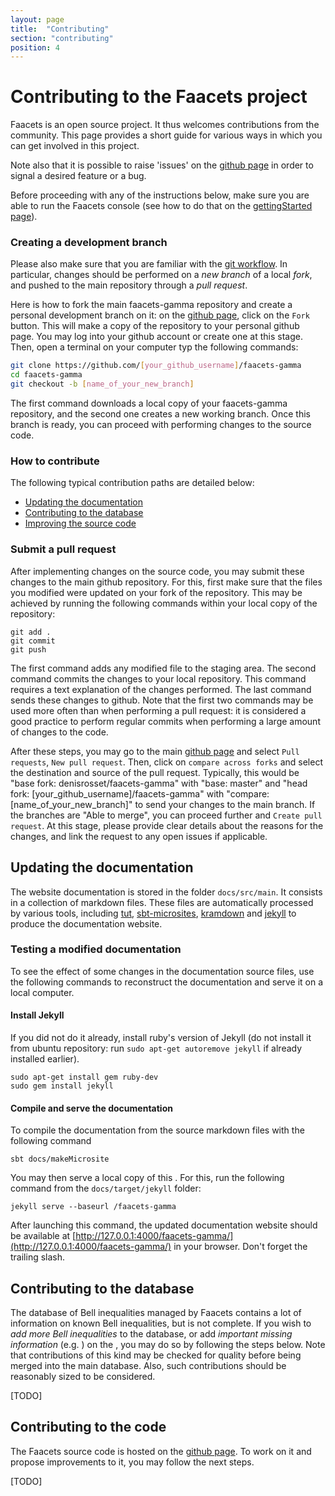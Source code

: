 ```yaml
---
layout: page
title:  "Contributing"
section: "contributing"
position: 4
---
```


# Contributing to the Faacets project
Faacets is an open source project. It thus welcomes contributions from the community. This page provides a short guide for various ways in which you can get involved in this project.

Note also that it is possible to raise 'issues' on the [github page](https://github.com/denisrosset/faacets-gamma/issues) in order to signal a desired feature or a bug.

Before proceeding with any of the instructions below, make sure you are able to run the Faacets console (see how to do that on the [gettingStarted page](gettingStarted.html#how-to-run-the-faacets-console)).

### Creating a development branch
Please also make sure that you are familiar with the [git workflow](https://guides.github.com/activities/contributing-to-open-source/). In particular, changes should be performed on a *new branch* of a local *fork*, and pushed to the main repository through a *pull request*.

Here is how to fork the main faacets-gamma repository and create a personal development branch on it: on the [github page](https://github.com/denisrosset/faacets-gamma), click on the `Fork` button. This will make a copy of the repository to your personal github page. You may log into your github account or create one at this stage. Then, open a terminal on your computer typ the following commands:

``` bash
git clone https://github.com/[your_github_username]/faacets-gamma
cd faacets-gamma
git checkout -b [name_of_your_new_branch]
```

The first command downloads a local copy of your faacets-gamma repository, and the second one creates a new working branch. Once this branch is ready, you can proceed with performing changes to the source code.

### How to contribute
The following typical contribution paths are detailed below:
 - [Updating the documentation](#updating-the-documentation)
 - [Contributing to the database](#contributing-to-the-database)
 - [Improving the source code](#contributing-to-the-code)

### Submit a pull request
After implementing changes on the source code, you may submit these changes to the main github repository. For this, first make sure that the files you modified were updated on your fork of the repository. This may be achieved by running the following commands within your local copy of the repository:

    git add .
    git commit
    git push

The first command adds any modified file to the staging area. The second command commits the changes to your local repository. This command requires a text explanation of the changes performed. The last command sends these changes to github. Note that the first two commands may be used more often than when performing a pull request: it is considered a good practice to perform regular commits when performing a large amount of changes to the code.

After these steps, you may go to the main [github page](https://github.com/denisrosset/faacets-gamma) and select `Pull requests`, `New pull request`. Then, click on `compare across forks` and select the destination and source of the pull request. Typically, this would be "base fork: denisrosset/faacets-gamma" with "base: master" and "head fork: [your_github_username]/faacets-gamma" with "compare: [name_of_your_new_branch]" to send your changes to the main branch. If the branches are "Able to merge", you can proceed further and `Create pull request`. At this stage, please provide clear details about the reasons for the changes, and link the request to any open issues if applicable.


## Updating the documentation
The website documentation is stored in the folder `docs/src/main`. It consists in a collection of markdown files. These files are automatically processed by various tools, including [tut](https://github.com/tpolecat/tut), [sbt-microsites](https://47deg.github.io/sbt-microsites/), [kramdown](https://kramdown.gettalong.org/) and [jekyll](https://jekyllrb.com/) to produce the documentation website.

### Testing a modified documentation
To see the effect of some changes in the documentation source files, use the following commands to reconstruct the documentation and serve it on a local computer.

#### Install Jekyll
If you did not do it already, install ruby's version of Jekyll (do not install it from ubuntu repository: run `sudo apt-get autoremove jekyll` if already installed earlier).

    sudo apt-get install gem ruby-dev
    sudo gem install jekyll

#### Compile and serve the documentation
To compile the documentation from the source markdown files with the following command

    sbt docs/makeMicrosite

You may then serve a local copy of this . For this, run the following command from the `docs/target/jekyll` folder:

    jekyll serve --baseurl /faacets-gamma

After launching this command, the updated documentation website should be available at [http://127.0.0.1:4000/faacets-gamma/](http://127.0.0.1:4000/faacets-gamma/) in your browser. Don't forget the trailing slash.


## Contributing to the database
The database of Bell inequalities managed by Faacets contains a lot of information on known Bell inequalities, but is not complete. If you wish to *add more Bell inequalities* to the database, or add *important missing information* (e.g. ) on the , you may do so by following the steps below. Note that contributions of this kind may be checked for quality before being merged into the main database. Also, such contributions should be reasonably sized to be considered.

[TODO]

## Contributing to the code
The Faacets source code is hosted on the [github page](https://github.com/denisrosset/faacets-gamma). To work on it and propose improvements to it, you may follow the next steps.

[TODO]
